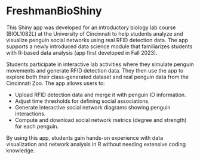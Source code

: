 # FreshmanBioShiny
This Shiny app was developed for an introductory biology lab course (BIOL1082L) at the University of Cincinnati to help students analyze and visualize penguin social networks using real RFID detection data. The app supports a newly introduced data science module that familiarizes students with R-based data analysis (app first developed in Fall 2023).

Students participate in interactive lab activities where they simulate penguin movements and generate RFID detection data. They then use the app to explore both their class-generated dataset and real penguin data from the Cincinnati Zoo. The app allows users to:

- Upload RFID detection data and merge it with penguin ID information.
- Adjust time thresholds for defining social associations.
- Generate interactive social network diagrams showing penguin interactions.
- Compute and download social network metrics (degree and strength) for each penguin.

By using this app, students gain hands-on experience with data visualization and network analysis in R without needing extensive coding knowledge.

